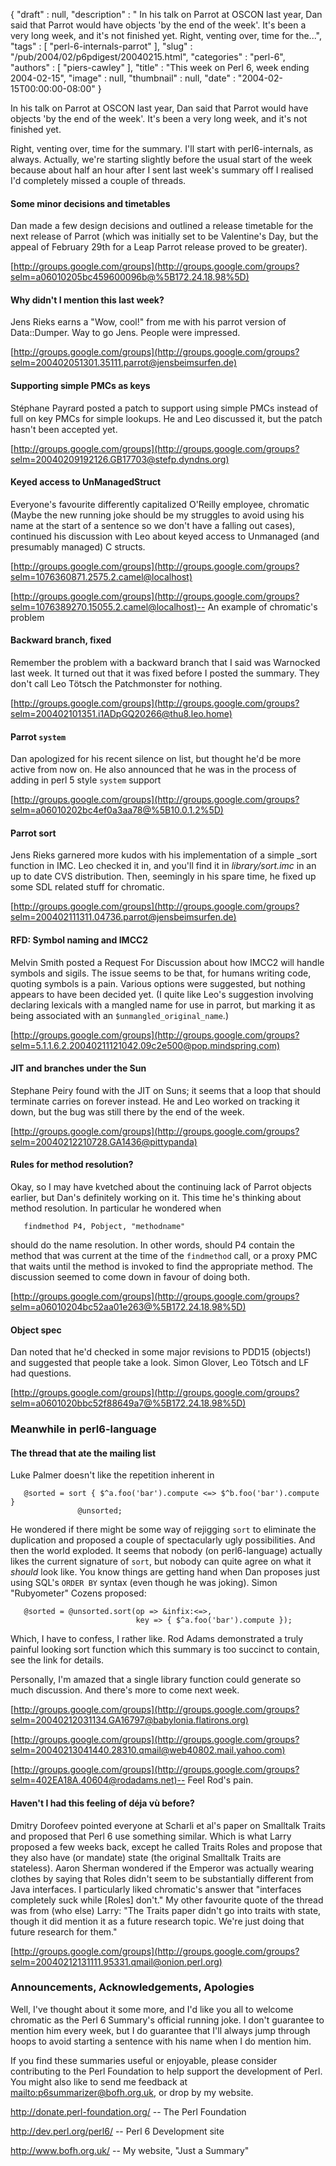 {
   "draft" : null,
   "description" : " In his talk on Parrot at OSCON last year, Dan said that Parrot would have objects 'by the end of the week'. It's been a very long week, and it's not finished yet. Right, venting over, time for the...",
   "tags" : [
      "perl-6-internals-parrot"
   ],
   "slug" : "/pub/2004/02/p6pdigest/20040215.html",
   "categories" : "perl-6",
   "authors" : [
      "piers-cawley"
   ],
   "title" : "This week on Perl 6, week ending 2004-02-15",
   "image" : null,
   "thumbnail" : null,
   "date" : "2004-02-15T00:00:00-08:00"
}



In his talk on Parrot at OSCON last year, Dan said that Parrot would have objects 'by the end of the week'. It's been a very long week, and it's not finished yet.

Right, venting over, time for the summary. I'll start with perl6-internals, as always. Actually, we're starting slightly before the usual start of the week because about half an hour after I sent last week's summary off I realised I'd completely missed a couple of threads.

#### <span id="Some_minor_decisions_and_timetables">Some minor decisions and timetables</span>

Dan made a few design decisions and outlined a release timetable for the next release of Parrot (which was initially set to be Valentine's Day, but the appeal of February 29th for a Leap Parrot release proved to be greater).

[http://groups.google.com/groups](http://groups.google.com/groups?selm=a06010205bc459600096b@%5B172.24.18.98%5D)

#### <span id="Why_didn't_I_mention_this_last_week?">Why didn't I mention this last week?</span>

Jens Rieks earns a "Wow, cool!" from me with his parrot version of Data::Dumper. Way to go Jens. People were impressed.

[http://groups.google.com/groups](http://groups.google.com/groups?selm=200402051301.35111.parrot@jensbeimsurfen.de)

#### <span id="Supporting_simple_PMCs_as_keys">Supporting simple PMCs as keys</span>

Stéphane Payrard posted a patch to support using simple PMCs instead of full on key PMCs for simple lookups. He and Leo discussed it, but the patch hasn't been accepted yet.

[http://groups.google.com/groups](http://groups.google.com/groups?selm=20040209192126.GB17703@stefp.dyndns.org)

#### <span id="Keyed_access_to_UnManagedStruct">Keyed access to UnManagedStruct</span>

Everyone's favourite differently capitalized O'Reilly employee, chromatic (Maybe the new running joke should be my struggles to avoid using his name at the start of a sentence so we don't have a falling out cases), continued his discussion with Leo about keyed access to Unmanaged (and presumably managed) C structs.

[http://groups.google.com/groups](http://groups.google.com/groups?selm=1076360871.2575.2.camel@localhost)

[http://groups.google.com/groups](http://groups.google.com/groups?selm=1076389270.15055.2.camel@localhost)-- An example of chromatic's problem

#### <span id="Backward_branch,_fixed">Backward branch, fixed</span>

Remember the problem with a backward branch that I said was Warnocked last week. It turned out that it was fixed before I posted the summary. They don't call Leo Tötsch the Patchmonster for nothing.

[http://groups.google.com/groups](http://groups.google.com/groups?selm=200402101351.i1ADpGQ20266@thu8.leo.home)

#### <span id="Parrot_system">Parrot `system`</span>

Dan apologized for his recent silence on list, but thought he'd be more active from now on. He also announced that he was in the process of adding in perl 5 style `system` support

[http://groups.google.com/groups](http://groups.google.com/groups?selm=a06010202bc4ef0a3aa78@%5B10.0.1.2%5D)

#### <span id="Parrot_sort">Parrot sort</span>

Jens Rieks garnered more kudos with his implementation of a simple \_sort function in IMC. Leo checked it in, and you'll find it in *library/sort.imc* in an up to date CVS distribution. Then, seemingly in his spare time, he fixed up some SDL related stuff for chromatic.

[http://groups.google.com/groups](http://groups.google.com/groups?selm=200402111311.04736.parrot@jensbeimsurfen.de)

#### <span id="RFD:_Symbol_naming_and_IMCC2">RFD: Symbol naming and IMCC2</span>

Melvin Smith posted a Request For Discussion about how IMCC2 will handle symbols and sigils. The issue seems to be that, for humans writing code, quoting symbols is a pain. Various options were suggested, but nothing appears to have been decided yet. (I quite like Leo's suggestion involving declaring lexicals with a mangled name for use in parrot, but marking it as being associated with an `$unmangled_original_name`.)

[http://groups.google.com/groups](http://groups.google.com/groups?selm=5.1.1.6.2.20040211121042.09c2e500@pop.mindspring.com)

#### <span id="JIT_and_branches_under_the_Sun">JIT and branches under the Sun</span>

Stephane Peiry found with the JIT on Suns; it seems that a loop that should terminate carries on forever instead. He and Leo worked on tracking it down, but the bug was still there by the end of the week.

[http://groups.google.com/groups](http://groups.google.com/groups?selm=20040212210728.GA1436@pittypanda)

#### <span id="Rules_for_method_resolution?">Rules for method resolution?</span>

Okay, so I may have kvetched about the continuing lack of Parrot objects earlier, but Dan's definitely working on it. This time he's thinking about method resolution. In particular he wondered when

       findmethod P4, Pobject, "methodname"

should do the name resolution. In other words, should P4 contain the method that was current at the time of the `findmethod` call, or a proxy PMC that waits until the method is invoked to find the appropriate method. The discussion seemed to come down in favour of doing both.

[http://groups.google.com/groups](http://groups.google.com/groups?selm=a06010204bc52aa01e263@%5B172.24.18.98%5D)

#### <span id="Object_spec">Object spec</span>

Dan noted that he'd checked in some major revisions to PDD15 (objects!) and suggested that people take a look. Simon Glover, Leo Tötsch and LF had questions.

[http://groups.google.com/groups](http://groups.google.com/groups?selm=a0601020bbc52f88649a7@%5B172.24.18.98%5D)

### <span id="Meanwhile_in_perl6-language">Meanwhile in perl6-language</span>

#### <span id="The_thread_that_ate_the_mailing_list">The thread that ate the mailing list</span>

Luke Palmer doesn't like the repetition inherent in

       @sorted = sort { $^a.foo('bar').compute <=> $^b.foo('bar').compute }
                   @unsorted;

He wondered if there might be some way of rejigging `sort` to eliminate the duplication and proposed a couple of spectacularly ugly possibilities. And then the world exploded. It seems that nobody (on perl6-language) actually likes the current signature of `sort`, but nobody can quite agree on what it *should* look like. You know things are getting hand when Dan proposes just using SQL's `ORDER BY` syntax (even though he was joking). Simon "Rubyometer" Cozens proposed:

       @sorted = @unsorted.sort(op => &infix:<=>, 
                                key => { $^a.foo('bar').compute });

Which, I have to confess, I rather like. Rod Adams demonstrated a truly painful looking sort function which this summary is too succinct to contain, see the link for details.

Personally, I'm amazed that a single library function could generate so much discussion. And there's more to come next week.

[http://groups.google.com/groups](http://groups.google.com/groups?selm=20040212031134.GA16797@babylonia.flatirons.org)

[http://groups.google.com/groups](http://groups.google.com/groups?selm=20040213041440.28310.qmail@web40802.mail.yahoo.com)

[http://groups.google.com/groups](http://groups.google.com/groups?selm=402EA18A.40604@rodadams.net)-- Feel Rod's pain.

#### <span id="Haven't_I_had_this_feeling_of_déja_vù_before?">Haven't I had this feeling of déja vù before?</span>

Dmitry Dorofeev pointed everyone at Scharli et al's paper on Smalltalk Traits and proposed that Perl 6 use something similar. Which is what Larry proposed a few weeks back, except he called Traits Roles and propose that they also have (or mandate) state (the original Smalltalk Traits are stateless). Aaron Sherman wondered if the Emperor was actually wearing clothes by saying that Roles didn't seem to be substantially different from Java interfaces. I particularly liked chromatic's answer that "interfaces completely suck while \[Roles\] don't." My other favourite quote of the thread was from (who else) Larry: "The Traits paper didn't go into traits with state, though it did mention it as a future research topic. We're just doing that future research for them."

[http://groups.google.com/groups](http://groups.google.com/groups?selm=20040212131111.95331.qmail@onion.perl.org)

### <span id="Announcements,_Acknowledgements,_Apologies">Announcements, Acknowledgements, Apologies</span>

Well, I've thought about it some more, and I'd like you all to welcome chromatic as the Perl 6 Summary's official running joke. I don't guarantee to mention him every week, but I do guarantee that I'll always jump through hoops to avoid starting a sentence with his name when I do mention him.

If you find these summaries useful or enjoyable, please consider contributing to the Perl Foundation to help support the development of Perl. You might also like to send me feedback at [mailto:p6summarizer@bofh.org.uk](mailto:p6summarizer@bofh.org.uk), or drop by my website.

<http://donate.perl-foundation.org/> -- The Perl Foundation

<http://dev.perl.org/perl6/> -- Perl 6 Development site

<http://www.bofh.org.uk/> -- My website, "Just a Summary"
